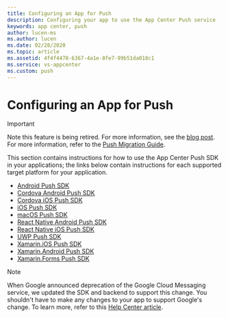 ```yaml
---
title: Configuring an App for Push
description: Configuring your app to use the App Center Push service
keywords: app center, push
author: lucen-ms
ms.author: lucen
ms.date: 02/28/2020
ms.topic: article
ms.assetid: 4f4f4478-6367-4a1e-8fe7-99b51da018c1
ms.service: vs-appcenter
ms.custom: push
---
```


# Configuring an App for Push

> [!IMPORTANT]
> Note this feature is being retired. For more information, see the [blog post](https://devblogs.microsoft.com/appcenter/app-center-mbaas-retirement/). For more information, refer to the [Push Migration Guide](~/migration/push/index.md).

This section contains instructions for how to use the App Center Push SDK in your applications; the links below contain instructions for each supported target platform for your application.

+ [Android Push SDK](~/sdk/push/android.md)
+ [Cordova Android Push SDK](~/sdk/push/cordova-android.md)
+ [Cordova iOS Push SDK](~/sdk/push/cordova-ios.md)
+ [iOS Push SDK](~/sdk/push/ios.md)
+ [macOS Push SDK](~/sdk/push/macos.md)
+ [React Native Android Push SDK](~/sdk/push/react-native-android.md)
+ [React Native iOS Push SDK](~/sdk/push/react-native-ios.md)
+ [UWP Push SDK](~/sdk/push/uwp.md)
+ [Xamarin.iOS Push SDK](~/sdk/push/xamarin-ios.md)
+ [Xamarin.Android Push SDK](~/sdk/push/xamarin-android.md)
+ [Xamarin.Forms Push SDK](~/sdk/push/xamarin-forms.md)

> [!NOTE]
> When Google announced deprecation of the Google Cloud Messaging service, we updated the SDK and backend to support this change. You shouldn't have to make any changes to your app to support Google's change. To learn more, refer to this [Help Center article](https://intercom.help/appcenter/push/google-gcm-to-fcm-migration).
